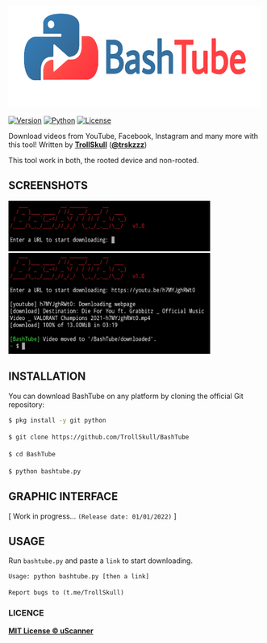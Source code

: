 <p align="left">
<img src="/resources/logo.png" width="500" height="200"/>

[![Version](https://img.shields.io/badge/Version-2.0%20B-green)]()
[![Python](https://img.shields.io/badge/Made%20with-Python-blue)]()
[![License](https://img.shields.io/badge/License-MIT-yellow)]()

Download videos from YouTube, Facebook, Instagram and many more with this tool! Written by **[TrollSkull](https://github.com/TrollSkull)** (**[@trskzzz](https://twitter.com/trskzzz)**)
  
This tool work in both, the rooted device and non-rooted.

## SCREENSHOTS

<img src="/resources/screenshot1.jpg" width="400" height="100"/>
<img src="/resources/screenshot2.jpg" width="400" height="200"/>

## INSTALLATION

You can download BashTube on any platform by cloning the official Git repository:

```bash
$ pkg install -y git python

$ git clone https://github.com/TrollSkull/BashTube

$ cd BashTube
    
$ python bashtube.py
```
  
## GRAPHIC INTERFACE
  
  [ Work in progress... `(Release date: 01/01/2022)` ] 

## USAGE

Run `bashtube.py` and paste a `link` to start downloading.

    Usage: python bashtube.py [then a link]

    Report bugs to (t.me/TrollSkull)
    
### LICENCE

**[MIT License © uScanner](https://github.com/TrollSkull/BashTube/blob/main/LICENSE)**

